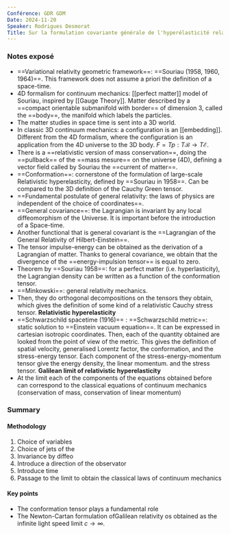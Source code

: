 ```yaml
---
Conférence: GDR GDM
Date: 2024-11-20
Speaker: Rodrigues Desmorat
Title: Sur la formulation covariante générale de l'hyperélasticité relativiste
---
```

### Notes exposé
- ==Variational relativity geometric framework==: ==Souriau (1958, 1960, 1964)==. This framework does not assume a priori the definition of a space-time. 
- 4D formalism for continuum mechanics: [[perfect matter]] model of Souriau, inspired by [[Gauge Theory]]. Matter described by a ==compact orientable submanifold with border== of dimension 3, called the ==body==, the manifold which labels the particles. 
- The matter studies in space time is sent into a 3D world.
- In classic 3D continuum mechanics: a configuration is an [[embedding]]. Different from the 4D formalism, where the configuration is an application from the 4D universe to the 3D body. $F=Tp : T\mathcal{B} \to T\mathcal{E}$. 
- There is a ==relativistic version of mass conservation==, doing the ==pullback== of the ==mass mesure== on the universe (4D), defining a vector field called by Souriau the ==current of matter==.
- ==Conformation==: cornerstone of the formulation of large-scale Relativistic hyperelasticity, defined by ==Souriau in 1958==. Can be compared to the 3D definition of the Cauchy Green tensor.
- ==Fundamental postulate of general relativity: the laws of physics are independent of the choice of coordinates==.
- ==General covariance==: the Lagrangian is invariant by any local diffeomorphism of the Universe. It is important before the introduction of a Space-time.
- Another functional that is general covariant is the ==Lagrangian of the General Relativity of Hilbert-Einstein==.
- The tensor impulse-energy can be obtained as the derivation of a Lagrangian of matter.  Thanks to general covariance, we obtain that the divergence of the ==energy-impulsion tensor== is equal to zero.
- Theorem by ==Souriau 1958==: for a perfect matter (i.e. hyperlasticity), the Lagrangian density can be written as a function of the conformation tensor. 
- ==Minkowski==: general relativity mechanics. 
- Then, they do orthogonal decompositions on the tensors they obtain, which gives the definition of some kind of a relativistic Cauchy stress tensor. 
**Relativistic hyperelasticity**
- ==Schwarzschild spacetime (1916)== : ==Schwarzschild metric==: static solution to ==Einstein vacuum equation==. It can be expressed in cartesian isotropic coordinates. Then, each of the quantity obtained are looked from the point of view of the metric. This gives the definition of spatial velocity, generalised Lorentz factor, the conformation, and the stress-energy tensor. Each component of the stress-energy-momentum tensor give the energy density, the linear momentum. and the stress tensor. 
**Galilean limit of relativistic hyperelasticity**
- At the limit each of the components of the equations obtained before can correspond to the classical equations of continuum mechanics (conservation of mass, conservation of linear momentum)
### Summary
#### Methodology
1. Choice of variables
2. Choice of jets of the 
3. Invariance by diffeo
4. Introduce a direction of the observator
5. Introduce time
5. Passage to the limit to obtain the classical laws of continuum mechanics
#### Key points
- The conformation tensor plays a fundamental role
- The Newton-Cartan formulation ofGalilean relativity os obtained as the infinite light speed limit $c\to\infty$. 